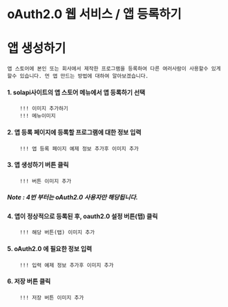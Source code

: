 # oAuth2.0 웹 서비스 / 앱 등록하기


# 앱 생성하기
    앱 스토어에 본인 또는 회사에서 제작한 프로그램을 등록하여 다른 여러사람이 사용할수 있게 할수 있습니다. 먼 앱 만드는 방법에 대하여 알아보겠습니다. 


#### 1. solapi사이트의 앱 스토어 메뉴에서 앱 등록하기 선택
        !!! 이미지 추가하기 
        !!! 메뉴이미지 
        
#### 2. 앱 등록 페이지에 등록할 프로그램에 대한 정보 입력
        !!! 앱 등록 페이지 예제 정보 추가후 이미지 추가
        
#### 3. 앱 생성하기 버튼 클릭
        !!! 버튼 이미지 추가 


##### Note : 4번 부터는 oAuth2.0 사용자만 해당됩니다.


#### 4. 앱이 정상적으로 등록된 후, oauth2.0 설정 버튼(탭) 클릭
        !!! 해당 버튼(탭) 이미지 추가
        
#### 5. oAuth2.0 에 필요한 정보 입력
        !!! 입력 예제 정보 추가후 이미지 추가
        
#### 6. 저장 버튼 클릭
        !!! 저장 버튼 이미지 추가
        
